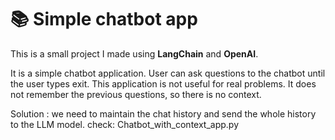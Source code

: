 # 📚 Simple chatbot app 
This is a small project I made using **LangChain** and **OpenAI**.

It is a simple chatbot application.
User can ask questions to the chatbot until the user types exit.
This application is not useful for real problems. It does not remember the previous questions, so there is no context.

Solution : we need to maintain the chat history and send the whole history to the LLM model. check: Chatbot_with_context_app.py 


 




